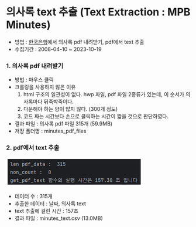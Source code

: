 # 의사록 text 추출 (Text Extraction : MPB Minutes)
  - 방법 : [한국은행](https://www.bok.or.kr/portal/bbs/B0000245/list.do?menuNo=200761&pageIndex=1)에서 의사록 pdf 내려받기, pdf에서 text 추출
  - 수집기간 : 2008-04-10 ~ 2023-10-19

### 1. 의사록 pdf 내려받기
  - 방법 : 마우스 클릭
  - 크롤링을 사용하지 않은 이유 
    1. html 구조의 일관성이 없다. hwp 파일, pdf 파일 2종류가 있는데, 이 순서가 의사록마다 뒤죽박죽이다.
    2. 다운해야 하는 양이 많지 않다. (300개 정도)
    3. 코드 짜는 시간보다 손으로 클릭하는 시간이 짧을 것으로 판단하였다.
  - 결과 파일 : 의사록 pdf 파일 315개 (59.9MB)
  - 저장 폴더명 : minutes_pdf_files

### 2. pdf에서 text 추출
  ![pdf_extraction_log.png](pdf_extraction_log.png)
  - 데이터 수 : 315개
  - 추출한 데이터 : 날짜, 의사록 text
  - text 추출에 걸린 시간 : 157초
  - 결과 파일 : minutes_text.csv (13.0MB)


  